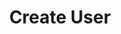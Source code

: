 ---
title: Create User
excerpt: Create new user.
api:
  file: .openapi.json
  operationId: tLedger Portal User-create_user
hidden: false
---